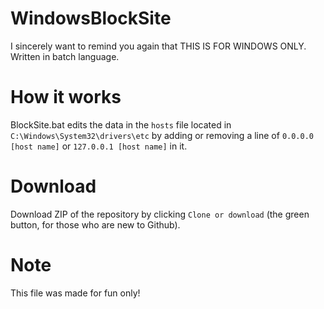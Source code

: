 # WindowsBlockSite
I sincerely want to remind you again that THIS IS FOR WINDOWS ONLY.
Written in batch language.

# How it works
BlockSite.bat edits the data in the `hosts` file located in `C:\Windows\System32\drivers\etc` by adding or removing a line of
`0.0.0.0 [host name]` or `127.0.0.1 [host name]`
in it.

# Download
Download ZIP of the repository by clicking `Clone or download` (the green button, for those who are new to Github).

# Note
This file was made for fun only!
